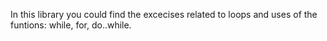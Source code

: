 In this library you could find the excecises related to loops and uses of the funtions: while, for, do..while.

